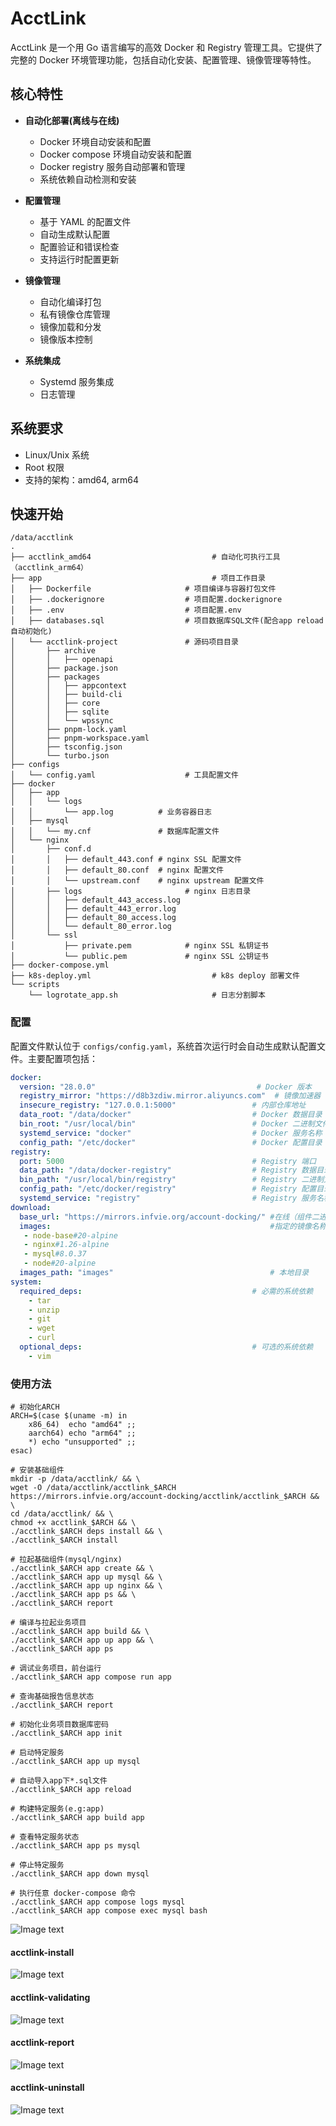 # AcctLink

AcctLink 是一个用 Go 语言编写的高效 Docker 和 Registry 管理工具。它提供了完整的 Docker 环境管理功能，包括自动化安装、配置管理、镜像管理等特性。

## 核心特性

- **自动化部署(离线与在线)**
  - Docker 环境自动安装和配置
  - Docker compose 环境自动安装和配置
  - Docker registry 服务自动部署和管理
  - 系统依赖自动检测和安装

- **配置管理**
  - 基于 YAML 的配置文件
  - 自动生成默认配置
  - 配置验证和错误检查
  - 支持运行时配置更新

- **镜像管理**
  - 自动化编译打包
  - 私有镜像仓库管理
  - 镜像加载和分发
  - 镜像版本控制

- **系统集成**
  - Systemd 服务集成
  - 日志管理

## 系统要求

- Linux/Unix 系统
- Root 权限
- 支持的架构：amd64, arm64

## 快速开始

```shell
/data/acctlink
.
├── acctlink_amd64                           # 自动化可执行工具（acctlink_arm64）
├── app                                      # 项目工作目录
│   ├── Dockerfile                     # 项目编译与容器打包文件
│   ├── .dockerignore                  # 项目配置.dockerignore
│   ├── .env                           # 项目配置.env
│   ├── databases.sql                  # 项目数据库SQL文件(配合app reload 自动初始化)
│   └── acctlink-project               # 源码项目目录
│       ├── archive
│       │   ├── openapi
│       ├── package.json
│       ├── packages
│       │   ├── appcontext
│       │   ├── build-cli
│       │   ├── core
│       │   ├── sqlite
│       │   └── wpssync
│       ├── pnpm-lock.yaml
│       ├── pnpm-workspace.yaml
│       ├── tsconfig.json
│       └── turbo.json
├── configs
│   └── config.yaml                    # 工具配置文件
├── docker
│   ├── app
│   │   └── logs
│   │       └── app.log          # 业务容器日志
│   ├── mysql
│   │   └── my.cnf               # 数据库配置文件
│   └── nginx
│       ├── conf.d             
│       │   ├── default_443.conf # nginx SSL 配置文件
│       │   ├── default_80.conf  # nginx 配置文件
│       │   └── upstream.conf    # nginx upstream 配置文件
│       ├── logs                       # nginx 日志目录
│       │   ├── default_443_access.log
│       │   ├── default_443_error.log
│       │   ├── default_80_access.log
│       │   └── default_80_error.log
│       └── ssl
│           ├── private.pem            # nginx SSL 私钥证书
│           └── public.pem             # nginx SSL 公钥证书
├── docker-compose.yml
├── k8s-deploy.yml                           # k8s deploy 部署文件
└── scripts
    └── logrotate_app.sh                     # 日志分割脚本
```

### 配置

配置文件默认位于 `configs/config.yaml`，系统首次运行时会自动生成默认配置文件。主要配置项包括：

```yaml
docker:
  version: "28.0.0"                                    # Docker 版本
  registry_mirror: "https://d8b3zdiw.mirror.aliyuncs.com"  # 镜像加速器
  insecure_registry: "127.0.0.1:5000"                 # 内部仓库地址
  data_root: "/data/docker"                           # Docker 数据目录
  bin_root: "/usr/local/bin"                          # Docker 二进制文件目录
  systemd_service: "docker"                           # Docker 服务名称
  config_path: "/etc/docker"                          # Docker 配置目录
registry:
  port: 5000                                          # Registry 端口
  data_path: "/data/docker-registry"                  # Registry 数据目录
  bin_path: "/usr/local/bin/registry"                 # Registry 二进制文件路径
  config_path: "/etc/docker/registry"                 # Registry 配置目录
  systemd_service: "registry"                         # Registry 服务名称
download:
  base_url: "https://mirrors.infvie.org/account-docking/" #在线（组件二进制）下载地址
  images:                                                 #指定的镜像名称
   - node-base#20-alpine
   - nginx#1.26-alpine
   - mysql#8.0.37
   - node#20-alpine
  images_path: "images"                                   # 本地目录
system:
  required_deps:                                      # 必需的系统依赖
    - tar
    - unzip
    - git
    - wget
    - curl
  optional_deps:                                      # 可选的系统依赖
    - vim
```

### 使用方法

```shell
# 初始化ARCH
ARCH=$(case $(uname -m) in
    x86_64)  echo "amd64" ;;
    aarch64) echo "arm64" ;;
    *) echo "unsupported" ;;
esac)

# 安装基础组件
mkdir -p /data/acctlink/ && \
wget -O /data/acctlink/acctlink_$ARCH https://mirrors.infvie.org/account-docking/acctlink/acctlink_$ARCH && \
cd /data/acctlink/ && \
chmod +x acctlink_$ARCH && \
./acctlink_$ARCH deps install && \
./acctlink_$ARCH install

# 拉起基础组件(mysql/nginx)
./acctlink_$ARCH app create && \
./acctlink_$ARCH app up mysql && \
./acctlink_$ARCH app up nginx && \
./acctlink_$ARCH app ps && \
./acctlink_$ARCH report

# 编译与拉起业务项目
./acctlink_$ARCH app build && \
./acctlink_$ARCH app up app && \
./acctlink_$ARCH app ps

```

```shell
# 调试业务项目，前台运行
./acctlink_$ARCH app compose run app

# 查询基础报告信息状态
./acctlink_$ARCH report

# 初始化业务项目数据库密码
./acctlink_$ARCH app init

# 启动特定服务
./acctlink_$ARCH app up mysql

# 自动导入app下*.sql文件
./acctlink_$ARCH app reload

# 构建特定服务(e.g:app)
./acctlink_$ARCH app build app

# 查看特定服务状态
./acctlink_$ARCH app ps mysql

# 停止特定服务
./acctlink_$ARCH app down mysql

# 执行任意 docker-compose 命令
./acctlink_$ARCH app compose logs mysql
./acctlink_$ARCH app compose exec mysql bash
```

![Image text](https://mirrors.infvie.org/account-docking/acctlink/img/acctlink.png)
#### acctlink-install
![Image text](https://mirrors.infvie.org/account-docking/acctlink/img/acctlink-install.png)
#### acctlink-validating
![Image text](https://mirrors.infvie.org/account-docking/acctlink/img/acctlink-validating.png)
#### acctlink-report
![Image text](https://mirrors.infvie.org/account-docking/acctlink/img/acctlink-report.png)
#### acctlink-uninstall
![Image text](https://mirrors.infvie.org/account-docking/acctlink/img/acctlink-uninstall.png)